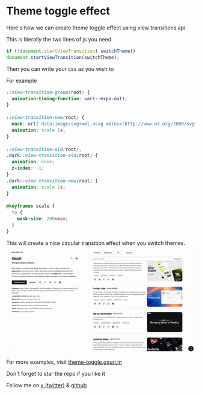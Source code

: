 # Theme toggle effect

Here's how we can create theme toggle effect using view transitions api

This is literally the two lines of js you need

```js
if (!document.startViewTransition) switchTheme()
document.startViewTransition(switchTheme);
```

Then you can write your css as you wish to

For example

```css
::view-transition-group(root) {
  animation-timing-function: var(--expo-out);
}

::view-transition-new(root) {
  mask: url('data:image/svg+xml,<svg xmlns="http://www.w3.org/2000/svg" viewBox="0 0 40 40"><defs><filter id="blur"><feGaussianBlur stdDeviation="2"/></filter></defs><circle cx="20" cy="20" r="18" fill="white" filter="url(%23blur)"/></svg>') center / 0 no-repeat;
  animation: scale 1s;
}

::view-transition-old(root),
.dark::view-transition-old(root) {
  animation: none;
  z-index: -1;
}
.dark::view-transition-new(root) {
  animation: scale 1s;
}

@keyframes scale {
  to {
    mask-size: 200vmax;
  }
}
```

This will create a nice circular transition effect when you switch themes.
![theme-toggle](./assets/dev.gif)

For more examples, visit [theme-toggle.gxuri.in](https://theme-toggle.gxuri.in)

Don't forget to star the repo if you like it

Follow me on [x (twitter)](https://x.com/guri_who) & [github](https://github.com/gurvinder-singh02)
